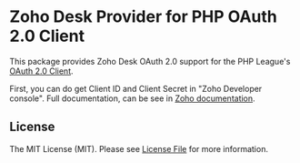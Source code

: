 # Zoho Desk Provider for PHP OAuth 2.0 Client

This package provides Zoho Desk OAuth 2.0 support for the PHP League's [OAuth 2.0 Client](https://github.com/thephpleague/oauth2-client).

First, you can do get Client ID and Client Secret in "Zoho Developer console". Full documentation, can be see in [Zoho documentation](https://www.zoho.com/developer/).


## License

The MIT License (MIT). Please see [License File](https://github.com/bybrand/oauth2-zoho/blob/master/LICENSE) for more information.
